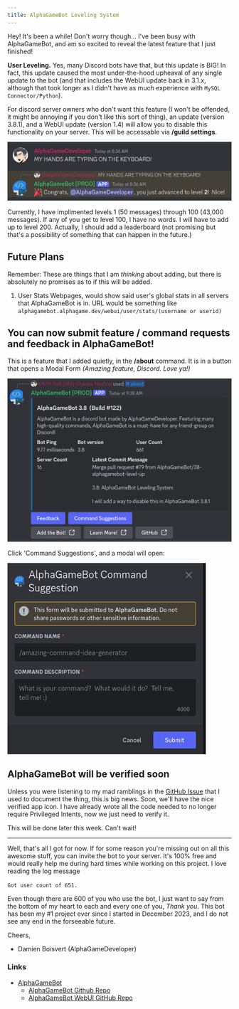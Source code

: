 ```yaml
---
title: AlphaGameBot Leveling System
---
```


Hey!  It's been a while!  Don't worry though... I've been busy with AlphaGameBot, and am
so excited to reveal the latest feature that I just finished!

**User Leveling.**  Yes, many Discord bots have that, but this update is BIG!  In fact,
this update caused the most under-the-hood upheaval of any single update to the bot (and
that includes the WebUI update back in 3.1.x, although that took longer as I didn't have
as much experience with `MySQL Connector/Python`).

For discord server owners who don't want this feature (I won't be offended, it might be annoying if you don't like this sort of thing), an update (version 3.8.1), and a WebUI update (version 1.4) will allow you to disable this functionality on your server.  This will be accessable via **/guild settings**.

![demo of the leveling system](/assets/posts/img/agb_leveling_demo.png)

Currently, I have implimented levels 1 (50 messages) through 100 (43,000 messages).  If any of you get to level 100, I have no words.  I will have to add up to level 200.  Actually, I should add a leaderboard (not promising but that's a possibility of something that can happen in the future.)

## Future Plans
Remember: These are things that I am *thinking* about adding, but there is absolutely no promises as to if this will be added.

1. User Stats Webpages, would show said user's global stats in all servers that AlphaGameBot is in.  URL would be something like `alphagamebot.alphagame.dev/webui/user/stats/(username or userid)`

## You can now submit feature / command requests and feedback in AlphaGameBot!
This is a feature that I added quietly, in the **/about** command.  It is in a button that opens a Modal Form *(Amazing feature, Discord. Love ya!)*

![AlphaGameBot /about command output](/assets/posts/img/agb_commandsuggestions_demo_1.png)

Click 'Command Suggestions', and a modal will open:

![AlphaGameBot command suggestions modal](/assets/posts/img/agb_commandsuggestion_demo_2.png)

## AlphaGameBot will be verified soon
Unless you were listening to my mad ramblings in the [GitHub Issue](https://github.com/AlphaGameBot/AlphaGameBot/issues/73) that I used to document the thing, this is big news.  Soon, we'll have the nice verified app icon.  I have already wrote all the code needed to no longer require Privileged Intents, now we just need to verify it.

This will be done later this week.  Can't wait!

<hr />
Well, that's all I got for now.  If for some reason you're missing out on all this awesome stuff, you can invite the bot to your server.  It's 100% free and would really help me during hard times while working on this project.  I love reading the log message

```Got user count of 651.```

Even though there are 600 of you who use the bot, I just want to say from the bottom of my heart to each and every one of you, *Thank you*.  This bot has been my #1 project ever since I started in December 2023, and I do not see any end in the forseeable future.

Cheers,
- Damien Boisvert (AlphaGameDeveloper)

### Links
- [AlphaGameBot](/alphagamebot)
    - [AlphaGameBot Github Repo](https://github.com/AlphaGameBot/AlphaGameBot)
    - [AlphaGameBot WebUI GitHub Repo](https://github.com/AlphaGameBot/WebUI)
    